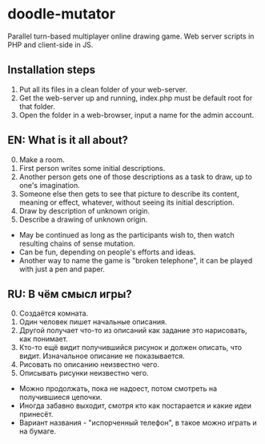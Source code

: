 ﻿# doodle-mutator

Parallel turn-based multiplayer online drawing game.
Web server scripts in PHP and client-side in JS.

## Installation steps

1. Put all its files in a clean folder of your web-server.
2. Get the web-server up and running, index.php must be default root for that folder.
3. Open the folder in a web-browser, input a name for the admin account.

## EN: What is it all about?

0. Make a room.
1. First person writes some initial descriptions.
2. Another person gets one of those descriptions as a task to draw, up to one's imagination.
3. Someone else then gets to see that picture to describe its content, meaning or effect, whatever, without seeing its initial description.
4. Draw by description of unknown origin.
5. Describe a drawing of unknown origin.

- May be continued as long as the participants wish to, then watch resulting chains of sense mutation.
- Can be fun, depending on people's efforts and ideas.
- Another way to name the game is "broken telephone", it can be played with just a pen and paper.

## RU: В чём смысл игры?

0. Создаётся комната.
1. Один человек пишет начальные описания.
2. Другой получает что-то из описаний как задание это нарисовать, как понимает.
3. Кто-то ещё видит получившийся рисунок и должен описать, что видит. Изначальное описание не показывается.
4. Рисовать по описанию неизвестно чего.
5. Описывать рисунки неизвестно чего.

- Можно продолжать, пока не надоест, потом смотреть на получившиеся цепочки.
- Иногда забавно выходит, смотря кто как постарается и какие идеи принесёт.
- Вариант названия - "испорченный телефон", в такое можно играть и на бумаге.
